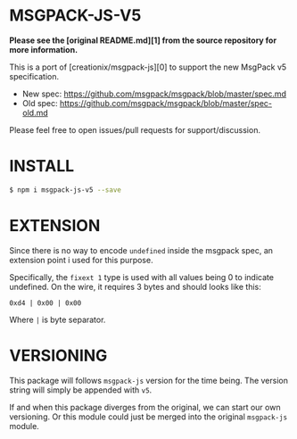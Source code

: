 # MSGPACK-JS-V5

**Please see the [original README.md][1] from the source repository for more
information.**

This is a port of [creationix/msgpack-js][0] to support the new MsgPack v5
specification.

* New spec: https://github.com/msgpack/msgpack/blob/master/spec.md
* Old spec: https://github.com/msgpack/msgpack/blob/master/spec-old.md

Please feel free to open issues/pull requests for support/discussion.

# INSTALL

```sh
$ npm i msgpack-js-v5 --save
```

# EXTENSION

Since there is no way to encode `undefined` inside the msgpack spec, an extension point i
used for this purpose.

Specifically, the `fixext 1` type is used with all values being 0 to indicate undefined.
On the wire, it requires 3 bytes and should looks like this:

```
0xd4 | 0x00 | 0x00
```

Where `|` is byte separator.

# VERSIONING

This package will follows `msgpack-js` version for the time being. The version string will
simply be appended with `v5`.

If and when this package diverges from the original, we can start our own versioning. Or
this module could just be merged into the original `msgpack-js` module.

